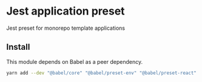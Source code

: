 # Jest application preset

Jest preset for monorepo template applications

## Install

This module depends on Babel as a peer dependency.

```sh
yarn add --dev "@babel/core" "@babel/preset-env" "@babel/preset-react" "@babel/preset-typescript" "@monorepo-template/jest-application-preset" babel-jest identity-obj-proxy
```

